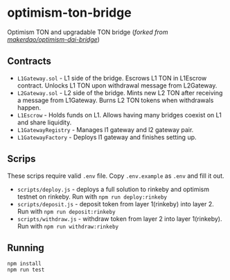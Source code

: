 # optimism-ton-bridge
Optimism TON and upgradable TON bridge (*forked from [makerdao/optimism-dai-bridge](https://github.com/makerdao/optimism-dai-bridge)*)

## Contracts

- `L1Gateway.sol` - L1 side of the bridge. Escrows L1 TON in L1Escrow contract. Unlocks L1 TON upon withdrawal message from L2Gateway.
- `L2Gateway.sol` - L2 side of the bridge. Mints new L2 TON after receiving a message from L1Gateway. Burns L2 TON tokens when withdrawals happen.
- `L1Escrow` - Holds funds on L1. Allows having many bridges coexist on L1 and share liquidity.
- `L1GatewayRegistry` - Manages l1 gateway and l2 gateway pair.
- `L1GatewayFactory` - Deploys l1 gateway and finishes setting up.

## Scrips

These scrips require valid `.env` file. Copy `.env.example` as `.env` and fill it out.

- `scripts/deploy.js` - deploys a full solution to rinkeby and optimism testnet on rinkeby. Run with `npm run deploy:rinkeby`
- `scripts/deposit.js` - deposit token from layer 1(rinkeby) into layer 2. Run with `npm run deposit:rinkeby`
- `scripts/withdraw.js` - withdraw token from layer 2 into layer 1(rinkeby). Run with `npm run withdraw:rinkeby`

## Running

```
npm install
npm run test
```
